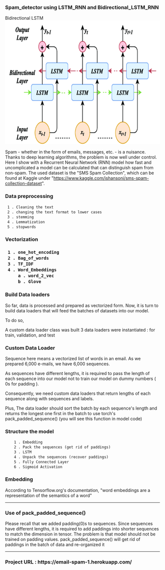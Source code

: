<h3> Spam_detector using LSTM_RNN and Bidirectional_LSTM_RNN</h3>
Bidirectional LSTM

<img src="/images/1.png" width="700" height="400">

Spam - whether in the form of emails, messages, etc. - is a nuisance. Thanks to deep learning algorithms, the problem is now well under control. Here I show with a Recurrent Neural Network (RNN) model how fast and uncomplicated a model can be calculated that can distinguish spam from non-spam. The used dataset is the "SMS Spam Collection", which can be found at Kaggle under "https://www.kaggle.com/ishansoni/sms-spam-collection-dataset".


<h3>  Data preprocessing </h3>
 
     1 . Cleaning the text 
     2 . changing the text format to lower cases
     3 . stemming 
     4 . Lemmatization
     5 . stopwords
     
<h3> Vectorization <h3>
   
     1 . one_hot_encoding
     2 . Bag_of_words
     3 . TF_IDF
     4 . Word_Embeddings
         a . word_2_vec
         b . Glove 

 <h3>  Build Data loaders </h3>
 So far, data is processed and prepared as vectorized form.
 Now, it is turn to build data loaders that will feed the batches of datasets into our model.

 To do so,

 A custom data loader class was built
 3 data loaders were instantiated : for train, validation, and test
 
 <h3>  Custom Data Loader </h3>
  Sequence here means a vectorized list of words in an email.
 As we prepared 6,000 e-mails, we have 6,000 sequences.

 As sequences have different lengths, it is required to pass the length of each sequence into our model not to train our model on dummy numbers ( 0s for padding ).

 Consequently, we need custom data loaders that return lengths of each sequence along with sequences and labels.

 Plus, The data loader should sort the batch by each sequence's length and returns the longest one first in the batch to use torch's pack_padded_sequence() (you will see this     function in model code)
 
<h3>  Structure the model </h3>
       
        1 . Embedding
        2 . Pack the sequences (get rid of paddings)
        3 . LSTM
        4 . Unpack the sequences (recover paddings)
        5 . Fully Connected Layer
        6 . Sigmoid Activation
 
<h3>  Embedding </h3>
According to Tensorflow.org's documentation, "word embeddings are a representation of the semantics of a word"
 
<hr> 
<h3> Use of pack_padded_sequence() </h3>
Please recall that we added padding(0)s to sequences. Since sequences have different lengths, it is required to add paddings into shorter sequences to match the dimension in     tensor. The problem is that model should not be trained on padding values. pack_padded_sequence() will get rid of paddings in the batch of data and re-organized it

 
<hr>
 

 
 <h3> Project URL : https://email-spam-1.herokuapp.com/ </h3>
